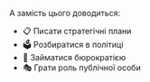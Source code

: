 А замість цього доводиться:
- 📋 Писати стратегічні плани
- 🗳️ Розбиратися в політиці
- 💼 Займатися бюрократією
- 🎭 Грати роль публічної особи